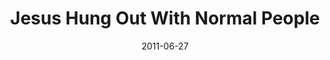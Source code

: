 ---
layout: music 
title: "Jesus Hung Out With Normal People"
series: "Jesus: The Greatest Show on Earth"
date: 2011-06-27 
description: "Brian Tome talks about how Jesus went out of his way to hang out with normal people."
audio: "http://www.crossroads.net/players/media/hq/greatestshow02.mp3"
audio-duration: "43:08"
src: "http://www.crossroads.net/players/media/mediumHz/JesusGreatestShow_190x110.jpg"
---